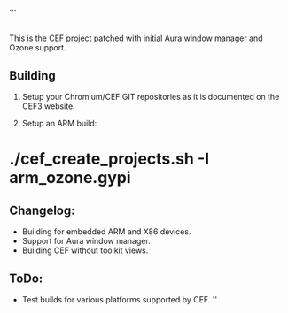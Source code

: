 '''
##
This is the CEF project patched with initial Aura window manager and Ozone support.

Building
----------

1. Setup your Chromium/CEF GIT repositories as it is documented on the CEF3
website.

2. Setup an ARM build:

# ./cef_create_projects.sh -I arm_ozone.gypi

Changelog:
----------
- Building for embedded ARM and X86 devices.
- Support for Aura window manager.
- Building CEF without toolkit views.

ToDo:
---------
- Test builds for various platforms supported by CEF.
''
